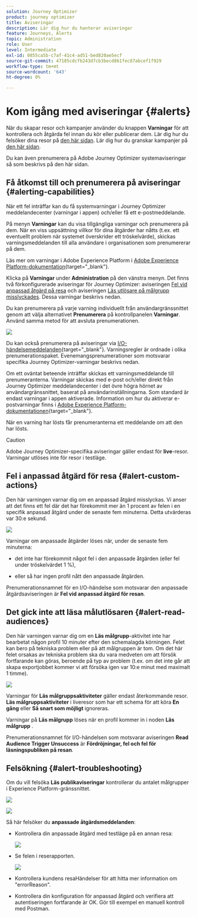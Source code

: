 ```yaml
---
solution: Journey Optimizer
product: journey optimizer
title: Aviseringar
description: Lär dig hur du hanterar aviseringar
feature: Journeys, Alerts
topic: Administration
role: User
level: Intermediate
exl-id: 0855ca5b-c7af-41c4-ad51-bed820ae5ecf
source-git-commit: 47185cdcfb243d7cb3becd861fec87abcef1f929
workflow-type: tm+mt
source-wordcount: '643'
ht-degree: 0%

---
```


# Kom igång med aviseringar {#alerts}

När du skapar resor och kampanjer använder du knappen **Varningar** för att kontrollera och åtgärda fel innan du kör eller publicerar dem. Lär dig hur du felsöker dina resor på [den här sidan](../building-journeys/troubleshooting.md). Lär dig hur du granskar kampanjer på [den här sidan](../campaigns/review-activate-campaign.md).

Du kan även prenumerera på Adobe Journey Optimizer systemaviseringar så som beskrivs på den här sidan.

## Få åtkomst till och prenumerera på aviseringar {#alerting-capabilities}

När ett fel inträffar kan du få systemvarningar i Journey Optimizer meddelandecenter (varningar i appen) och/eller få ett e-postmeddelande.

På menyn **Varningar** kan du visa tillgängliga varningar och prenumerera på dem. När en viss uppsättning villkor för dina åtgärder har nåtts (t.ex. ett eventuellt problem när systemet överskrider ett tröskelvärde), skickas varningsmeddelanden till alla användare i organisationen som prenumererar på dem.

<!--These messages can repeat over a pre-defined time interval until the alert has been resolved.-->

Läs mer om varningar i Adobe Experience Platform i [Adobe Experience Platform-dokumentation](https://experienceleague.adobe.com/docs/experience-platform/observability/alerts/overview.html?lang=sv-SE){target="_blank"}.

Klicka på **Varningar** under **Administration** på den vänstra menyn. Det finns två förkonfigurerade aviseringar för Journey Optimizer: aviseringen [Fel vid anpassad åtgärd på resa](#alert-custom-actions) och aviseringen [Läs utlösare på målgrupp misslyckades](#alert-read-audiences). Dessa varningar beskrivs nedan.

Du kan prenumerera på varje varning individuellt från användargränssnittet genom att välja alternativet **Prenumerera** på kontrollpanelen **Varningar**. Använd samma metod för att avsluta prenumerationen.

![](assets/alert-subscribe.png)

Du kan också prenumerera på aviseringar via [I/O-händelsemeddelanden](https://experienceleague.adobe.com/docs/experience-platform/observability/alerts/subscribe.html?lang=sv-SE){target="_blank"}. Varningsregler är ordnade i olika prenumerationspaket. Evenemangsprenumerationer som motsvarar specifika Journey Optimizer-varningar beskrivs nedan.

Om ett oväntat beteende inträffar skickas ett varningsmeddelande till prenumeranterna. Varningar skickas med e-post och/eller direkt från Journey Optimizer meddelandecenter i det övre högra hörnet av användargränssnittet, baserat på användarinställningarna. Som standard är endast varningar i appen aktiverade. Information om hur du aktiverar e-postvarningar finns i [Adobe Experience Platform-dokumentationen](https://experienceleague.adobe.com/docs/experience-platform/observability/alerts/ui.html?lang=sv-SE#enable-email-alerts){target="_blank"}.

När en varning har lösts får prenumeranterna ett meddelande om att den har lösts.

>[!CAUTION]
>
>Adobe Journey Optimizer-specifika aviseringar gäller endast för **live**-resor. Varningar utlöses inte för resor i testläge.

## Fel i anpassad åtgärd för resa {#alert-custom-actions}

Den här varningen varnar dig om en anpassad åtgärd misslyckas. Vi anser att det finns ett fel där det har förekommit mer än 1 procent av felen i en specifik anpassad åtgärd under de senaste fem minuterna. Detta utvärderas var 30:e sekund.

![](assets/alerts-custom-action.png)

Varningar om anpassade åtgärder löses när, under de senaste fem minuterna:

* det inte har förekommit något fel i den anpassade åtgärden (eller fel under tröskelvärdet 1 %),

* eller så har ingen profil nått den anpassade åtgärden.

Prenumerationsnamnet för en I/O-händelse som motsvarar den anpassade åtgärdsaviseringen är **Fel vid anpassad åtgärd för resan**.

## Det gick inte att läsa målutlösaren {#alert-read-audiences}

Den här varningen varnar dig om en **Läs målgrupp**-aktivitet inte har bearbetat någon profil 10 minuter efter den schemalagda körningen. Felet kan bero på tekniska problem eller på att målgruppen är tom. Om det här felet orsakas av tekniska problem ska du vara medveten om att försök fortfarande kan göras, beroende på typ av problem (t.ex. om det inte går att skapa exportjobbet kommer vi att försöka igen var 10:e minut med maximalt 1 timme).

![](assets/alerts1.png)

Varningar för **Läs målgruppsaktiviteter** gäller endast återkommande resor. **Läs målgruppsaktiviteter** i liveresor som har ett schema för att köra **En gång** eller **Så snart som möjligt** ignoreras.

Varningar på **Läs målgrupp** löses när en profil kommer in i noden **Läs målgrupp** .

Prenumerationsnamnet för I/O-händelsen som motsvarar aviseringen **Read Audience Trigger Unsuccess** är **Fördröjningar, fel och fel för läsningspubliken på resan**.

## Felsökning {#alert-troubleshooting}

Om du vill felsöka **Läs publikaviseringar** kontrollerar du antalet målgrupper i Experience Platform-gränssnittet.

![](assets/alert-troubleshooting-0.png)

![](assets/alert-troubleshooting-1.png)

Så här felsöker du **anpassade åtgärdsmeddelanden**:

* Kontrollera din anpassade åtgärd med testläge på en annan resa:

  ![](assets/alert-troubleshooting-2.png)

* Se felen i reserapporten.

  ![](assets/alert-troubleshooting-3.png)

* Kontrollera kundens resaHändelser för att hitta mer information om &quot;errorReason&quot;.

* Kontrollera din konfiguration för anpassad åtgärd och verifiera att autentiseringen fortfarande är OK. Gör till exempel en manuell kontroll med Postman.
